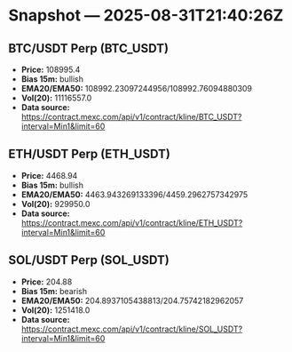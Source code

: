 # Snapshot — 2025-08-31T21:40:26Z

## BTC/USDT Perp (BTC_USDT)
- **Price:** 108995.4
- **Bias 15m:** bullish
- **EMA20/EMA50:** 108992.23097244956/108992.76094880309
- **Vol(20):** 11116557.0
- **Data source:** https://contract.mexc.com/api/v1/contract/kline/BTC_USDT?interval=Min1&limit=60

## ETH/USDT Perp (ETH_USDT)
- **Price:** 4468.94
- **Bias 15m:** bullish
- **EMA20/EMA50:** 4463.943269133396/4459.2962757342975
- **Vol(20):** 929950.0
- **Data source:** https://contract.mexc.com/api/v1/contract/kline/ETH_USDT?interval=Min1&limit=60

## SOL/USDT Perp (SOL_USDT)
- **Price:** 204.88
- **Bias 15m:** bearish
- **EMA20/EMA50:** 204.8937105438813/204.75742182962057
- **Vol(20):** 1251418.0
- **Data source:** https://contract.mexc.com/api/v1/contract/kline/SOL_USDT?interval=Min1&limit=60
